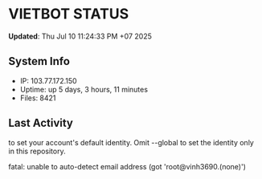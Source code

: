 # VIETBOT STATUS
**Updated**: Thu Jul 10 11:24:33 PM +07 2025

## System Info
- IP: 103.77.172.150
- Uptime: up 5 days, 3 hours, 11 minutes
- Files: 8421

## Last Activity

to set your account's default identity.
Omit --global to set the identity only in this repository.

fatal: unable to auto-detect email address (got 'root@vinh3690.(none)')
